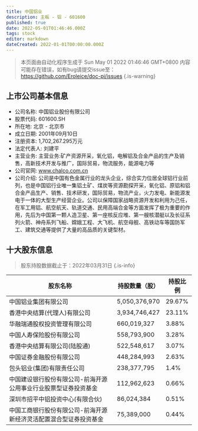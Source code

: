 ```yaml
---
title: 中国铝业
description: 主板 - 铝 - 601600
published: true
date: 2022-05-01T01:46:46.000Z
tags: stock
editor: markdown
dateCreated: 2022-01-01T00:00:00.000Z
---
```


> 本页面由自动化程序生成于 Sun May 01 2022 01:46:46 GMT+0800
> 内容可能存在错误，如有bug请提交issue至：https://github.com/Eroleice/doc-pi/issues
{.is-warning}

## 上市公司基本信息
- 公司名称: 中国铝业股份有限公司
- 股票代码: 601600.SH
- 所在地: 北京 - 北京市
- 成立日期: 2001年09月10日
- 注册资本: 1,702,267.295万元
- 法定代表人: 刘建平
- 主营业务: 主营业务:矿产资源开采，氧化铝，电解铝及合金产品的生产及销售，高新技术开发与推广，国际贸易，物流服务，能源电力等
- 公司官网: www.chalco.com.cn
- 公司介绍: 公司是中国有色金属行业的龙头企业，综合实力位居全球铝行业前列，也是中国铝行业唯一集铝土矿、煤炭等资源勘探开采，氧化铝、原铝和铝合金产品生产、销售、技术研发，国际贸易，物流产业，火力发电、新能源发电于一体的大型生产经营企业。公司以保障国家战略资源开发和利用为己任，在军工用铝、航空航天、轨道交通、民用高端合金等方面发挥了极为重要的作用，先后为中国第一颗人造卫星、第一座核反应堆、第一艘核潜艇以及长征系列火箭、神舟系列飞船、嫦娥工程、大飞机、航空母舰、高铁动车等国防军工、建筑交通等提供了大量的高品质的关键型材。


## 十大股东信息
> 股东持股数据截止于：2022年03月31日
{.is-info}

| 股东名称 | 持股数量（股） | 持股比例 |
| --- | --- | --- |
| 中国铝业集团有限公司 | 5,050,376,970 | 29.67% |
| 香港中央结算(代理人)有限公司 | 3,934,746,427 | 23.11% |
| 华融瑞通股权投资管理有限公司 | 660,019,327 | 3.88% |
| 中国人寿保险股份有限公司 | 558,793,900 | 3.28% |
| 香港中央结算有限公司(陆股通) | 522,548,617 | 3.07% |
| 中国证券金融股份有限公司 | 448,284,993 | 2.63% |
| 包头铝业(集团)有限责任公司 | 238,377,795 | 1.4% |
| 中国建设银行股份有限公司-前海开源公用事业行业股票型证券投资基金 | 112,962,623 | 0.66% |
| 深圳市招平中铝投资中心(有限合伙) | 86,024,384 | 0.51% |
| 中国工商银行股份有限公司-前海开源新经济灵活配置混合型证券投资基金 | 75,389,000 | 0.44% |




